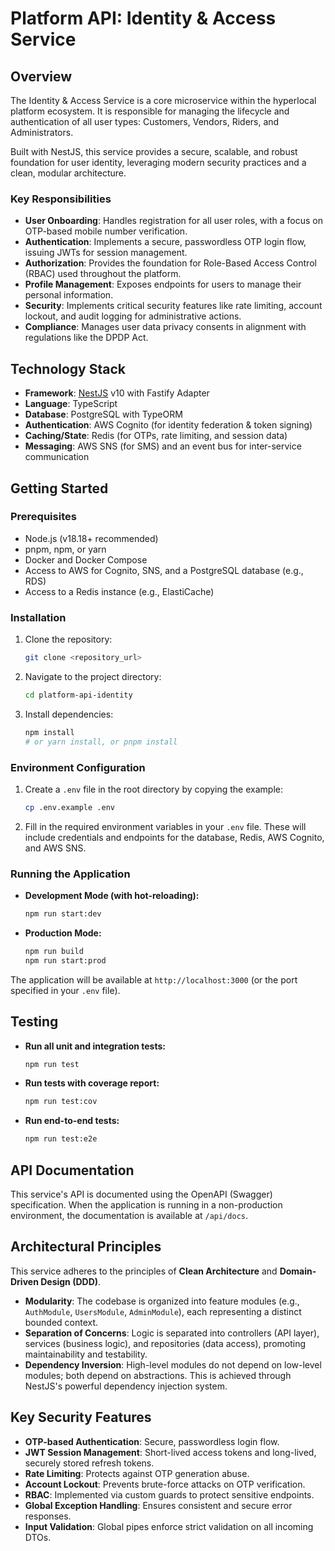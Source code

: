 # Platform API: Identity & Access Service

## Overview

The Identity & Access Service is a core microservice within the hyperlocal platform ecosystem. It is responsible for managing the lifecycle and authentication of all user types: Customers, Vendors, Riders, and Administrators.

Built with NestJS, this service provides a secure, scalable, and robust foundation for user identity, leveraging modern security practices and a clean, modular architecture.

### Key Responsibilities

-   **User Onboarding**: Handles registration for all user roles, with a focus on OTP-based mobile number verification.
-   **Authentication**: Implements a secure, passwordless OTP login flow, issuing JWTs for session management.
-   **Authorization**: Provides the foundation for Role-Based Access Control (RBAC) used throughout the platform.
-   **Profile Management**: Exposes endpoints for users to manage their personal information.
-   **Security**: Implements critical security features like rate limiting, account lockout, and audit logging for administrative actions.
-   **Compliance**: Manages user data privacy consents in alignment with regulations like the DPDP Act.

## Technology Stack

-   **Framework**: [NestJS](https://nestjs.com/) v10 with Fastify Adapter
-   **Language**: TypeScript
-   **Database**: PostgreSQL with TypeORM
-   **Authentication**: AWS Cognito (for identity federation & token signing)
-   **Caching/State**: Redis (for OTPs, rate limiting, and session data)
-   **Messaging**: AWS SNS (for SMS) and an event bus for inter-service communication

## Getting Started

### Prerequisites

-   Node.js (v18.18+ recommended)
-   pnpm, npm, or yarn
-   Docker and Docker Compose
-   Access to AWS for Cognito, SNS, and a PostgreSQL database (e.g., RDS)
-   Access to a Redis instance (e.g., ElastiCache)

### Installation

1.  Clone the repository:
    ```bash
    git clone <repository_url>
    ```
2.  Navigate to the project directory:
    ```bash
    cd platform-api-identity
    ```
3.  Install dependencies:
    ```bash
    npm install
    # or yarn install, or pnpm install
    ```

### Environment Configuration

1.  Create a `.env` file in the root directory by copying the example:
    ```bash
    cp .env.example .env
    ```
2.  Fill in the required environment variables in your `.env` file. These will include credentials and endpoints for the database, Redis, AWS Cognito, and AWS SNS.

### Running the Application

-   **Development Mode (with hot-reloading):**
    ```bash
    npm run start:dev
    ```

-   **Production Mode:**
    ```bash
    npm run build
    npm run start:prod
    ```

The application will be available at `http://localhost:3000` (or the port specified in your `.env` file).

## Testing

-   **Run all unit and integration tests:**
    ```bash
    npm run test
    ```

-   **Run tests with coverage report:**
    ```bash
    npm run test:cov
    ```

-   **Run end-to-end tests:**
    ```bash
    npm run test:e2e
    ```

## API Documentation

This service's API is documented using the OpenAPI (Swagger) specification. When the application is running in a non-production environment, the documentation is available at `/api/docs`.

## Architectural Principles

This service adheres to the principles of **Clean Architecture** and **Domain-Driven Design (DDD)**.

-   **Modularity**: The codebase is organized into feature modules (e.g., `AuthModule`, `UsersModule`, `AdminModule`), each representing a distinct bounded context.
-   **Separation of Concerns**: Logic is separated into controllers (API layer), services (business logic), and repositories (data access), promoting maintainability and testability.
-   **Dependency Inversion**: High-level modules do not depend on low-level modules; both depend on abstractions. This is achieved through NestJS's powerful dependency injection system.

## Key Security Features

-   **OTP-based Authentication**: Secure, passwordless login flow.
-   **JWT Session Management**: Short-lived access tokens and long-lived, securely stored refresh tokens.
-   **Rate Limiting**: Protects against OTP generation abuse.
-   **Account Lockout**: Prevents brute-force attacks on OTP verification.
-   **RBAC**: Implemented via custom guards to protect sensitive endpoints.
-   **Global Exception Handling**: Ensures consistent and secure error responses.
-   **Input Validation**: Global pipes enforce strict validation on all incoming DTOs.